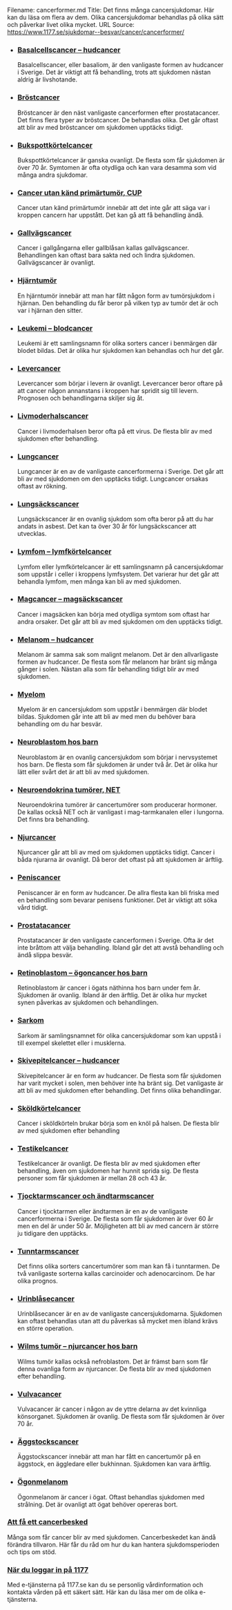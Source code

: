 Filename: cancerformer.md
Title: Det finns många cancersjukdomar. Här kan du läsa om flera av dem. Olika cancersjukdomar behandlas på olika sätt och påverkar livet olika mycket.
URL Source: https://www.1177.se/sjukdomar--besvar/cancer/cancerformer/

*   ### [Basalcellscancer – hudcancer](https://www.1177.se/sjukdomar--besvar/cancer/cancerformer/basalcellscancer--hudcancer/)
    
    Basalcellscancer, eller basaliom, är den vanligaste formen av hudcancer i Sverige. Det är viktigt att få behandling, trots att sjukdomen nästan aldrig är livshotande.
    
*   ### [Bröstcancer](https://www.1177.se/sjukdomar--besvar/cancer/cancerformer/brostcancer/)
    
    Bröstcancer är den näst vanligaste cancerformen efter prostatacancer. Det finns flera typer av bröstcancer. De behandlas olika. Det går oftast att blir av med bröstcancer om sjukdomen upptäcks tidigt.
    
*   ### [Bukspottkörtelcancer](https://www.1177.se/sjukdomar--besvar/cancer/cancerformer/bukspottkortelcancer/)
    
    Bukspottkörtelcancer är ganska ovanligt. De flesta som får sjukdomen är över 70 år. Symtomen är ofta otydliga och kan vara desamma som vid många andra sjukdomar.
    
*   ### [Cancer utan känd primärtumör, CUP](https://www.1177.se/sjukdomar--besvar/cancer/cancerformer/cancer-utan-kand-primartumor-cup/)
    
    Cancer utan känd primärtumör innebär att det inte går att säga var i kroppen cancern har uppstått. Det kan gå att få behandling ändå.
    
*   ### [Gallvägscancer](https://www.1177.se/sjukdomar--besvar/cancer/cancerformer/gallvagscancer/)
    
    Cancer i gallgångarna eller gallblåsan kallas gallvägscancer. Behandlingen kan oftast bara sakta ned och lindra sjukdomen. Gallvägscancer är ovanligt.
    
*   ### [Hjärntumör](https://www.1177.se/sjukdomar--besvar/cancer/cancerformer/hjarntumor/)
    
    En hjärntumör innebär att man har fått någon form av tumörsjukdom i hjärnan. Den behandling du får beror på vilken typ av tumör det är och var i hjärnan den sitter.
    

*   ### [Leukemi – blodcancer](https://www.1177.se/sjukdomar--besvar/cancer/cancerformer/leukemi--blodcancer/)
    
    Leukemi är ett samlingsnamn för olika sorters cancer i benmärgen där blodet bildas. Det är olika hur sjukdomen kan behandlas och hur det går.
    
*   ### [Levercancer](https://www.1177.se/sjukdomar--besvar/cancer/cancerformer/levercancer/)
    
    Levercancer som börjar i levern är ovanligt. Levercancer beror oftare på att cancer någon annanstans i kroppen har spridit sig till levern. Prognosen och behandlingarna skiljer sig åt.
    

*   ### [Livmoderhalscancer](https://www.1177.se/sjukdomar--besvar/cancer/cancerformer/livmoderhalscancer/)
    
    Cancer i livmoderhalsen beror ofta på ett virus. De flesta blir av med sjukdomen efter behandling.
    
*   ### [Lungcancer](https://www.1177.se/sjukdomar--besvar/cancer/cancerformer/lungcancer/)
    
    Lungcancer är en av de vanligaste cancerformerna i Sverige. Det går att bli av med sjukdomen om den upptäcks tidigt. Lungcancer orsakas oftast av rökning.
    
*   ### [Lungsäckscancer](https://www.1177.se/sjukdomar--besvar/cancer/cancerformer/lungsackscancer/)
    
    Lungsäckscancer är en ovanlig sjukdom som ofta beror på att du har andats in asbest. Det kan ta över 30 år för lungsäckscancer att utvecklas.
    
*   ### [Lymfom – lymfkörtelcancer](https://www.1177.se/sjukdomar--besvar/cancer/cancerformer/lymfom---lymfkortelcancer/)
    
    Lymfom eller lymfkörtelcancer är ett samlingsnamn på cancersjukdomar som uppstår i celler i kroppens lymfsystem. Det varierar hur det går att behandla lymfom, men många kan bli av med sjukdomen.
    
*   ### [Magcancer – magsäckscancer](https://www.1177.se/sjukdomar--besvar/cancer/cancerformer/magcancer---magsackscancer/)
    
    Cancer i magsäcken kan börja med otydliga symtom som oftast har andra orsaker. Det går att bli av med sjukdomen om den upptäcks tidigt.
    
*   ### [Melanom – hudcancer](https://www.1177.se/sjukdomar--besvar/cancer/cancerformer/malignt-melanom--hudcancer/)
    
    Melanom är samma sak som malignt melanom. Det är den allvarligaste formen av hudcancer. De flesta som får melanom har bränt sig många gånger i solen. Nästan alla som får behandling tidigt blir av med sjukdomen.
    
*   ### [Myelom](https://www.1177.se/sjukdomar--besvar/cancer/cancerformer/myelom/)
    
    Myelom är en cancersjukdom som uppstår i benmärgen där blodet bildas. Sjukdomen går inte att bli av med men du behöver bara behandling om du har besvär.
    
*   ### [Neuroblastom hos barn](https://www.1177.se/sjukdomar--besvar/cancer/cancerformer/neuroblastom-hos-barn/)
    
    Neuroblastom är en ovanlig cancersjukdom som börjar i nervsystemet hos barn. De flesta som får sjukdomen är under två år. Det är olika hur lätt eller svårt det är att bli av med sjukdomen.
    
*   ### [Neuroendokrina tumörer, NET](https://www.1177.se/sjukdomar--besvar/cancer/cancerformer/neuroendokrina-tumorer-net/)
    
    Neuroendokrina tumörer är cancertumörer som producerar hormoner. De kallas också NET och är vanligast i mag-tarmkanalen eller i lungorna. Det finns bra behandling.
    
*   ### [Njurcancer](https://www.1177.se/sjukdomar--besvar/cancer/cancerformer/njurcancer/)
    
    Njurcancer går att bli av med om sjukdomen upptäcks tidigt. Cancer i båda njurarna är ovanligt. Då beror det oftast på att sjukdomen är ärftlig.
    
*   ### [Peniscancer](https://www.1177.se/sjukdomar--besvar/cancer/cancerformer/peniscancer/)
    
    Peniscancer är en form av hudcancer. De allra flesta kan bli friska med en behandling som bevarar penisens funktioner. Det är viktigt att söka vård tidigt.
    
*   ### [Prostatacancer](https://www.1177.se/sjukdomar--besvar/cancer/cancerformer/prostatacancer/)
    
    Prostatacancer är den vanligaste cancerformen i Sverige. Ofta är det inte bråttom att välja behandling. Ibland går det att avstå behandling och ändå slippa besvär.
    
*   ### [Retinoblastom – ögoncancer hos barn](https://www.1177.se/sjukdomar--besvar/cancer/cancerformer/retinoblastom--ogoncancer-hos-barn/)
    
    Retinoblastom är cancer i ögats näthinna hos barn under fem år. Sjukdomen är ovanlig. Ibland är den ärftlig. Det är olika hur mycket synen påverkas av sjukdomen och behandlingen.
    
*   ### [Sarkom](https://www.1177.se/sjukdomar--besvar/cancer/cancerformer/sarkom/)
    
    Sarkom är samlingsnamnet för olika cancersjukdomar som kan uppstå i till exempel skelettet eller i musklerna.
    
*   ### [Skivepitelcancer – hudcancer](https://www.1177.se/sjukdomar--besvar/cancer/cancerformer/skivepitelcancer--hudcancer/)
    
    Skivepitelcancer är en form av hudcancer. De flesta som får sjukdomen har varit mycket i solen, men behöver inte ha bränt sig. Det vanligaste är att bli av med sjukdomen efter behandling. Det finns olika behandlingar.
    
*   ### [Sköldkörtelcancer](https://www.1177.se/sjukdomar--besvar/cancer/cancerformer/skoldkortelcancer/)
    
    Cancer i sköldkörteln brukar börja som en knöl på halsen. De flesta blir av med sjukdomen efter behandling
    
*   ### [Testikelcancer](https://www.1177.se/sjukdomar--besvar/cancer/cancerformer/testikelcancer/)
    
    Testikelcancer är ovanligt. De flesta blir av med sjukdomen efter behandling, även om sjukdomen har hunnit sprida sig. De flesta personer som får sjukdomen är mellan 28 och 43 år.
    
*   ### [Tjocktarmscancer och ändtarmscancer](https://www.1177.se/sjukdomar--besvar/cancer/cancerformer/tjocktarmscancer-och-andtarmscancer/)
    
    Cancer i tjocktarmen eller ändtarmen är en av de vanligaste cancerformerna i Sverige. De flesta som får sjukdomen är över 60 år men en del är under 50 år. Möjligheten att bli av med cancern är större ju tidigare den upptäcks.
    
*   ### [Tunntarmscancer](https://www.1177.se/sjukdomar--besvar/cancer/cancerformer/tunntarmscancer/)
    
    Det finns olika sorters cancertumörer som man kan få i tunntarmen. De två vanligaste sorterna kallas carcinoider och adenocarcinom. De har olika prognos.
    
*   ### [Urinblåsecancer](https://www.1177.se/sjukdomar--besvar/cancer/cancerformer/urinblasecancer/)
    
    Urinblåsecancer är en av de vanligaste cancersjukdomarna. Sjukdomen kan oftast behandlas utan att du påverkas så mycket men ibland krävs en större operation.
    
*   ### [Wilms tumör – njurcancer hos barn](https://www.1177.se/sjukdomar--besvar/cancer/cancerformer/wilms-tumor--njurcancer-hos-barn/)
    
    Wilms tumör kallas också nefroblastom. Det är främst barn som får denna ovanliga form av njurcancer. De flesta blir av med sjukdomen efter behandling.
    
*   ### [Vulvacancer](https://www.1177.se/sjukdomar--besvar/cancer/cancerformer/vulvacancer/)
    
    Vulvacancer är cancer i någon av de yttre delarna av det kvinnliga könsorganet. Sjukdomen är ovanlig. De flesta som får sjukdomen är över 70 år.
    
*   ### [Äggstockscancer](https://www.1177.se/sjukdomar--besvar/cancer/cancerformer/aggstockscancer/)
    
    Äggstockscancer innebär att man har fått en cancertumör på en äggstock, en äggledare eller bukhinnan. Sjukdomen kan vara ärftlig.
    
*   ### [Ögonmelanom](https://www.1177.se/sjukdomar--besvar/cancer/cancerformer/ogonmelanom/)
    
    Ögonmelanom är cancer i ögat. Oftast behandlas sjukdomen med strålning. Det är ovanligt att ögat behöver opereras bort.
    

### [Att få ett cancerbesked](https://www.1177.se/sjukdomar--besvar/cancer/att-leva-med-cancer/att-fa-ett-cancerbesked/)

Många som får cancer blir av med sjukdomen. Cancerbeskedet kan ändå förändra tillvaron. Här får du råd om hur du kan hantera sjukdomsperioden och tips om stöd.

### [När du loggar in på 1177](https://www.1177.se/om-1177/nar-du-loggar-in-pa-1177.se/)

Med e-tjänsterna på 1177.se kan du se personlig vårdinformation och kontakta vården på ett säkert sätt. Här kan du läsa mer om de olika e-tjänsterna.